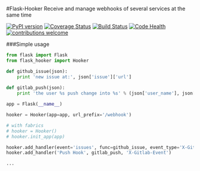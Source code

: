 #Flask-Hooker
Receive and manage webhooks of several services at the same time

[![PyPI version](https://badge.fury.io/py/Flask-Hooker.svg)](https://badge.fury.io/py/Flask-Hooker)
[![Coverage Status](https://coveralls.io/repos/github/doblel/Flask-Hooker/badge.svg?branch=master)](https://coveralls.io/github/doblel/Flask-Hooker?branch=master)
[![Build Status](https://travis-ci.org/doblel/Flask-Hooker.svg?branch=master)](https://travis-ci.org/doblel/Flask-Hooker)
[![Code Health](https://landscape.io/github/doblel/Flask-Hooker/master/landscape.svg?style=flat)](https://landscape.io/github/doblel/Flask-Hooker/master)
[![contributions welcome](https://img.shields.io/badge/contributions-welcome-brightgreen.svg?style=flat)](https://github.com/doblel/Flask-Hooker/issues)


###Simple usage
```python 
from flask import Flask
from flask_hooker import Hooker

def github_issue(json):
    print 'new issue at:', json['issue']['url']
    
def gitlab_push(json):
    print 'the user %s push change into %s' % (json['user_name'], json['project']['name'])

app = Flask(__name__)

hooker = Hooker(app=app, url_prefix='/webhook')

# with fabrics
# hooker = Hooker()
# hooker.init_app(app)

hooker.add_handler(event='issues', func=github_issue, event_type='X-Github-Event')
hooker.add_handler('Push Hook', gitlab_push, 'X-Gitlab-Event')

...
```
